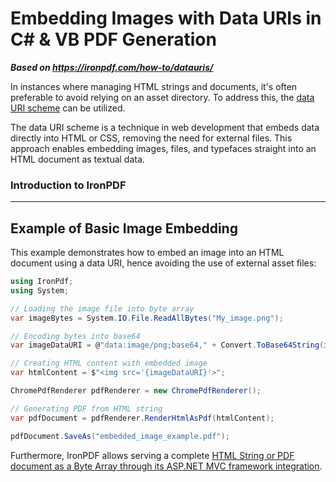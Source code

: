 # Embedding Images with Data URIs in C# & VB PDF Generation

***Based on <https://ironpdf.com/how-to/datauris/>***


In instances where managing HTML strings and documents, it's often preferable to avoid relying on an asset directory. To address this, the [data URI scheme](https://en.wikipedia.org/wiki/Data_URI_scheme) can be utilized.

The data URI scheme is a technique in web development that embeds data directly into HTML or CSS, removing the need for external files. This approach enables embedding images, files, and typefaces straight into an HTML document as textual data.

<h3>Introduction to IronPDF</h3>

---

## Example of Basic Image Embedding

This example demonstrates how to embed an image into an HTML document using a data URI, hence avoiding the use of external asset files:

```cs
using IronPdf;
using System;

// Loading the image file into byte array
var imageBytes = System.IO.File.ReadAllBytes("My_image.png");

// Encoding bytes into base64
var imageDataURI = @"data:image/png;base64," + Convert.ToBase64String(imageBytes);

// Creating HTML content with embedded image
var htmlContent = $"<img src='{imageDataURI}'>";

ChromePdfRenderer pdfRenderer = new ChromePdfRenderer();

// Generating PDF from HTML string
var pdfDocument = pdfRenderer.RenderHtmlAsPdf(htmlContent);

pdfDocument.SaveAs("embedded_image_example.pdf");
```

Furthermore, IronPDF allows serving a complete [HTML String or PDF document as a Byte Array through its ASP.NET MVC framework integration](https://ironpdf.com/how-to/asp-net-mvc-pdf-binary/).